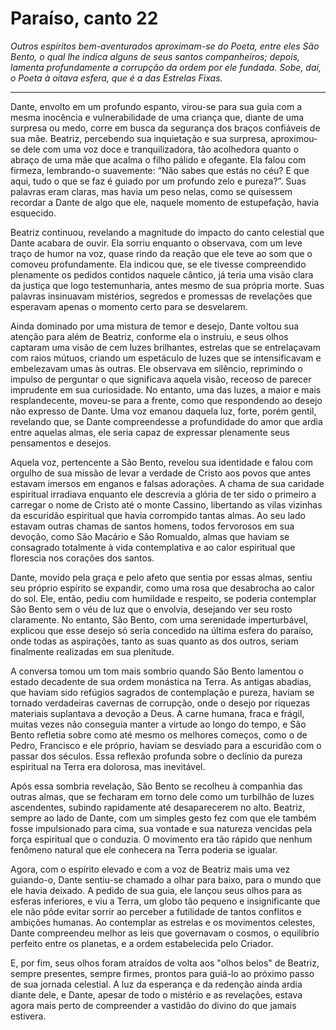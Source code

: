 # Paraíso, canto 22

_Outros espíritos bem-aventurados aproximam-se do Poeta, entre eles São Bento, o qual lhe indica alguns de seus santos companheiros; depois, lamenta profundamente a corrupção da ordem por ele fundada. Sobe, daí, o Poeta à oitava esfera, que é a das Estrelas Fixas._

---

Dante, envolto em um profundo espanto, virou-se para sua guia com a mesma inocência e vulnerabilidade de uma criança que, diante de uma surpresa ou medo, corre em busca da segurança dos braços confiáveis de sua mãe. Beatriz, percebendo sua inquietação e sua surpresa, aproximou-se dele com uma voz doce e tranquilizadora, tão acolhedora quanto o abraço de uma mãe que acalma o filho pálido e ofegante. Ela falou com firmeza, lembrando-o suavemente: “Não sabes que estás no céu? E que aqui, tudo o que se faz é guiado por um profundo zelo e pureza?”. Suas palavras eram claras, mas havia um peso nelas, como se quisessem recordar a Dante de algo que ele, naquele momento de estupefação, havia esquecido.

Beatriz continuou, revelando a magnitude do impacto do canto celestial que Dante acabara de ouvir. Ela sorriu enquanto o observava, com um leve traço de humor na voz, quase rindo da reação que ele teve ao som que o comoveu profundamente. Ela indicou que, se ele tivesse compreendido plenamente os pedidos contidos naquele cântico, já teria uma visão clara da justiça que logo testemunharia, antes mesmo de sua própria morte. Suas palavras insinuavam mistérios, segredos e promessas de revelações que esperavam apenas o momento certo para se desvelarem.

Ainda dominado por uma mistura de temor e desejo, Dante voltou sua atenção para além de Beatriz, conforme ela o instruiu, e seus olhos captaram uma visão de cem luzes brilhantes, estrelas que se entrelaçavam com raios mútuos, criando um espetáculo de luzes que se intensificavam e embelezavam umas às outras. Ele observava em silêncio, reprimindo o impulso de perguntar o que significava aquela visão, receoso de parecer imprudente em sua curiosidade. No entanto, uma das luzes, a maior e mais resplandecente, moveu-se para a frente, como que respondendo ao desejo não expresso de Dante. Uma voz emanou daquela luz, forte, porém gentil, revelando que, se Dante compreendesse a profundidade do amor que ardia entre aquelas almas, ele seria capaz de expressar plenamente seus pensamentos e desejos.

Aquela voz, pertencente a São Bento, revelou sua identidade e falou com orgulho de sua missão de levar a verdade de Cristo aos povos que antes estavam imersos em enganos e falsas adorações. A chama de sua caridade espiritual irradiava enquanto ele descrevia a glória de ter sido o primeiro a carregar o nome de Cristo até o monte Cassino, libertando as vilas vizinhas da escuridão espiritual que havia corrompido tantas almas. Ao seu lado estavam outras chamas de santos homens, todos fervorosos em sua devoção, como São Macário e São Romualdo, almas que haviam se consagrado totalmente à vida contemplativa e ao calor espiritual que florescia nos corações dos santos.

Dante, movido pela graça e pelo afeto que sentia por essas almas, sentiu seu próprio espírito se expandir, como uma rosa que desabrocha ao calor do sol. Ele, então, pediu com humildade e respeito, se poderia contemplar São Bento sem o véu de luz que o envolvia, desejando ver seu rosto claramente. No entanto, São Bento, com uma serenidade imperturbável, explicou que esse desejo só seria concedido na última esfera do paraíso, onde todas as aspirações, tanto as suas quanto as dos outros, seriam finalmente realizadas em sua plenitude.

A conversa tomou um tom mais sombrio quando São Bento lamentou o estado decadente de sua ordem monástica na Terra. As antigas abadias, que haviam sido refúgios sagrados de contemplação e pureza, haviam se tornado verdadeiras cavernas de corrupção, onde o desejo por riquezas materiais suplantava a devoção a Deus. A carne humana, fraca e frágil, muitas vezes não conseguia manter a virtude ao longo do tempo, e São Bento refletia sobre como até mesmo os melhores começos, como o de Pedro, Francisco e ele próprio, haviam se desviado para a escuridão com o passar dos séculos. Essa reflexão profunda sobre o declínio da pureza espiritual na Terra era dolorosa, mas inevitável.

Após essa sombria revelação, São Bento se recolheu à companhia das outras almas, que se fecharam em torno dele como um turbilhão de luzes ascendentes, subindo rapidamente até desaparecerem no alto. Beatriz, sempre ao lado de Dante, com um simples gesto fez com que ele também fosse impulsionado para cima, sua vontade e sua natureza vencidas pela força espiritual que o conduzia. O movimento era tão rápido que nenhum fenômeno natural que ele conhecera na Terra poderia se igualar.

Agora, com o espírito elevado e com a voz de Beatriz mais uma vez guiando-o, Dante sentiu-se chamado a olhar para baixo, para o mundo que ele havia deixado. A pedido de sua guia, ele lançou seus olhos para as esferas inferiores, e viu a Terra, um globo tão pequeno e insignificante que ele não pôde evitar sorrir ao perceber a futilidade de tantos conflitos e ambições humanas. Ao contemplar as estrelas e os movimentos celestes, Dante compreendeu melhor as leis que governavam o cosmos, o equilíbrio perfeito entre os planetas, e a ordem estabelecida pelo Criador.

E, por fim, seus olhos foram atraídos de volta aos "olhos belos" de Beatriz, sempre presentes, sempre firmes, prontos para guiá-lo ao próximo passo de sua jornada celestial. A luz da esperança e da redenção ainda ardia diante dele, e Dante, apesar de todo o mistério e as revelações, estava agora mais perto de compreender a vastidão do divino do que jamais estivera.